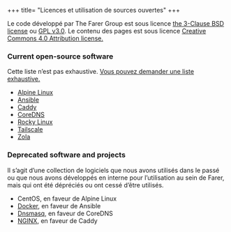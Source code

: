 +++
title= "Licences et utilisation de sources ouvertes"
+++

Le code développé par The Farer Group est sous licence [the 3-Clause BSD license](https://pub.lib.fa/licenses/BSD-3-Clause) ou [GPL v3.0](https://pub.lib.fa/licenses/GPL-3.0). Le contenu des pages est sous licence [Creative Commons 4.0 Attribution license. ](https://pub.lib.fa/licenses/CC-BY-4.0)

### Current open-source software
Cette liste n’est pas exhaustive. [Vous pouvez demander une liste exhaustive.](/fr/meta/contact)

- [Alpine Linux](https://gitlab.alpinelinux.org/alpine)
- [Ansible](https://github.com/ansible/ansible)
- [Caddy](https://github.com/caddyserver/caddy)
- [CoreDNS](https://github.com/coredns/coredns)
- [Rocky Linux](https://git.rockylinux.org/explore)
- [Tailscale](https://github.com/tailscale/tailscale)
- [Zola](https://github.com/getzola/zola)

### Deprecated software and projects
Il s’agit d’une collection de logiciels que nous avons utilisés dans le passé ou que nous avons développés en interne pour l’utilisation au sein de Farer, mais qui ont été dépréciés ou ont cessé d’être utilisés.

- CentOS, en faveur de Alpine Linux
- [Docker](https://www.docker.com/community/open-source/), en faveur de Ansible
- [Dnsmasq](http://thekelleys.org.uk/git/dnsmasq.git), en faveur de CoreDNS
- [NGINX](http://hg.nginx.org/nginx.org), en faveur de Caddy
